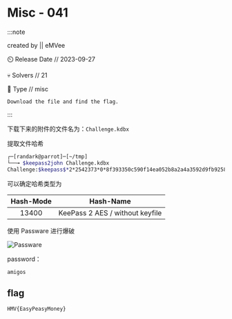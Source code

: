 # Misc - 041

:::note

created by || eMVee

⏲️ Release Date // 2023-09-27

💀 Solvers // 21

🧩 Type // misc

`Download the file and find the flag.`

:::

下载下来的附件的文件名为：`Challenge.kdbx`

提取文件哈希

```bash
┌─[randark@parrot]─[~/tmp]
└──╼ $keepass2john Challenge.kdbx 
Challenge:$keepass$*2*2542373*0*8f393350c590f14ea052b8a2a4a3592d9fb92582cbb8f20e2267770dda41e44a*6c3d17c6b9929ee1ee89b2963263f46bace4f1c4ed4ee2cb3c7795f316dfbc5e*cb7b607e3dabb68151a49b0042982a6f*7e0ac4fd1443d3d3b969688c075120e29ca5f6e1dbf0657108442d5ba375fc5e*6ce9b61d09b5f92163b06dbfb802fdb32910603f22e31c08d5db5921d56a2dea
```

可以确定哈希类型为

| Hash-Mode |            Hash-Name            |
| :-------: | :-----------------------------: |
|   13400   | KeePass 2 AES / without keyfile |

使用 Passware 进行爆破

![Passware](img/image_20240202-100233.png)

password：

```plaintext
amigos
```

## flag

```plaintext
HMV{EasyPeasyMoney}
```
